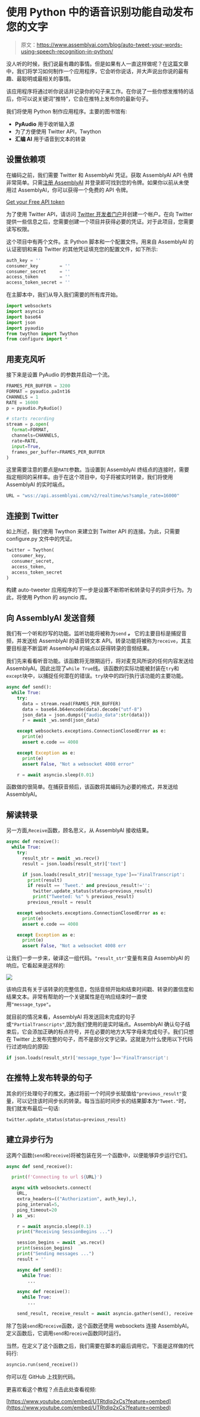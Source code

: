 # 使用 Python 中的语音识别功能自动发布您的文字

> 原文：<https://www.assemblyai.com/blog/auto-tweet-your-words-using-speech-recognition-in-python/>

没人听的时候，我们说最有趣的事情。但是如果有人一直这样做呢？在这篇文章中，我们将学习如何制作一个应用程序，它会听你说话，并大声说出你说的最有趣、最聪明或最相关的事情。

该应用程序将通过听你说话并记录你的句子来工作。在你说了一些你想发推特的话后，你可以说关键词“推特”，它会在推特上发布你的最新句子。

我们将使用 Python 制作应用程序。主要的图书馆有:

*   **PyAudio** 用于收听输入源
*   为了方便使用 Twitter API，Twython
*   **汇编 AI** 用于语音到文本的转录

## 设置依赖项

在编码之前，我们需要 Twitter 和 AssemblyAI 凭证。获取 AssemblyAI API 令牌非常简单。只需[注册 AssemblyAI](https://assemblyai.com) 并登录即可找到您的令牌。如果你以前从未使用过 AssemblyAI，你可以获得一个免费的 API 令牌。

[Get your Free API token](https://assemblyai.com)

为了使用 Twitter API，请访问 [Twitter 开发者门户](https://developer.twitter.com/)并创建一个帐户。在向 Twitter 提供一些信息之后，您需要创建一个项目并获得必要的凭证。对于此项目，您需要读写权限。

这个项目中有两个文件。主 Python 脚本和一个配置文件。用来自 AssemblyAI 的认证密钥和来自 Twitter 的其他凭证填充您的配置文件，如下所示:

```py
auth_key = ''
consumer_key        = ''
consumer_secret     = ''
access_token        = ''
access_token_secret = ''
```

在主脚本中，我们从导入我们需要的所有库开始。

```py
import websockets
import asyncio
import base64
import json
import pyaudio
from twython import Twython
from configure import *
```

## 用麦克风听

接下来是设置 PyAudio 的参数并启动一个流。

```py
FRAMES_PER_BUFFER = 3200
FORMAT = pyaudio.paInt16
CHANNELS = 1
RATE = 16000
p = pyaudio.PyAudio()

# starts recording
stream = p.open(
  format=FORMAT,
  channels=CHANNELS,
  rate=RATE,
  input=True,
  frames_per_buffer=FRAMES_PER_BUFFER
)
```

这里需要注意的要点是`RATE`参数。当设置到 AssemblyAI 终结点的连接时，需要指定相同的采样率。由于在这个项目中，句子将被实时转录，我们将使用 AssemblyAI 的实时端点。

```py
URL = "wss://api.assemblyai.com/v2/realtime/ws?sample_rate=16000"
```

## 连接到 Twitter

如上所述，我们使用 Twython 来建立到 Twitter API 的连接。为此，只需要 configure.py 文件中的凭证。

```py
twitter = Twython(
  consumer_key,
  consumer_secret,
  access_token,
  access_token_secret
)
```

构建 auto-tweeter 应用程序的下一步是设置不断聆听和转录句子的异步行为。为此，将使用 Python 的 asyncio 库。

## 向 AssemblyAI 发送音频

我们有一个听和抄写的功能。监听功能将被称为`send` ***。*** 它的主要目标是捕捉音频，并发送给 AssemblyAI 的语音转文本 API。转录功能将被称为`receive`，其主要目标是不断监听 AssemblyAI 的端点以获得转录的音频结果。

我们先来看看听音功能。该函数将无限期运行，将对麦克风所说的任何内容发送给 AssemblyAI。因此出现了`while True`线。该函数的实际功能被封装在`try`和`except`块中，以捕捉任何潜在的错误。`try`块中的四行执行该功能的主要功能。

```py
async def send():
  while True:
    try:
      data = stream.read(FRAMES_PER_BUFFER)
      data = base64.b64encode(data).decode("utf-8")
      json_data = json.dumps({"audio_data":str(data)})
      r = await _ws.send(json_data)

    except websockets.exceptions.ConnectionClosedError as e:
      print(e)
      assert e.code == 4008

    except Exception as e:
      print(e)
      assert False, "Not a websocket 4008 error"

    r = await asyncio.sleep(0.01)
```

函数做的很简单。在捕获音频后，该函数将其编码为必要的格式，并发送给 AssemblyAI。

## 解读转录

另一方面,`Receive`函数，顾名思义，从 AssemblyAI 接收结果。

```py
async def receive():
  while True:
    try:
      result_str = await _ws.recv()
      result = json.loads(result_str)['text']

      if json.loads(result_str)['message_type']=='FinalTranscript':
        print(result)
        if result == 'Tweet.' and previous_result!='':
          twitter.update_status(status=previous_result)
          print("Tweeted: %s" % previous_result)
        previous_result = result

    except websockets.exceptions.ConnectionClosedError as e:
      print(e)
      assert e.code == 4008

    except Exception as e:
      print(e)
      assert False, "Not a websocket 4008 err
```

让我们一步一步来，破译这一组代码。`"result_str"`变量有来自 AssemblyAI 的响应。它看起来是这样的:

![](img/e78d70f7e4f51a53f697e98376d16fb3.png)

该响应具有关于该转录的完整信息，包括音频开始和结束时间戳、转录的置信度和结果文本。非常有帮助的一个关键属性是在响应结束时一直使用`"message_type"`。

就目前的情况来看，AssemblyAI 将发送回未完成的句子或`"PartialTranscripts"`,因为我们使用的是实时端点。AssemblyAI 确认句子结束后，它会添加正确的标点符号，并在必要的地方大写字母来完成句子。我们只想在 Twitter 上发布完整的句子，而不是部分文字记录。这就是为什么使用以下代码行过滤响应的原因:

```py
if json.loads(result_str)['message_type']=='FinalTranscript':
```

## 在推特上发布转录的句子

其余的行处理句子的推文。通过将前一个时间步长赋值给`"previous_result"`变量，可以记住该时间步长的转录。每当当前时间步长的结果脚本为`"Tweet."`时，我们就发布最后一句话:

```py
twitter.update_status(status=previous_result)
```

## 建立异步行为

这两个函数(`send`和`receive`)将被包装在另一个函数中，以便能够异步运行它们。

```py
async def send_receive():

  print(f'Connecting to url ${URL}')

  async with websockets.connect(
    URL,
    extra_headers=(("Authorization", auth_key),),
    ping_interval=5,
    ping_timeout=20
  ) as _ws:

    r = await asyncio.sleep(0.1)
    print("Receiving SessionBegins ...")

    session_begins = await _ws.recv()
    print(session_begins)
    print("Sending messages ...")
    result = ''

    async def send():
      while True:
        ...

    async def receive():
      while True:
        ...

    send_result, receive_result = await asyncio.gather(send(), receive())
```

除了包装`send`和`receive`函数，这个函数还使用 websockets 连接 AssemblyAI。定义函数后，它调用`send`和`receive`函数同时运行。

当然，在定义了这个函数之后，我们需要在脚本的最后调用它。下面是这样做的代码行:

```py
asyncio.run(send_receive())
```

你可以在 GitHub 上找到代码。

更喜欢看这个教程？点击此处查看视频:

[https://www.youtube.com/embed/UTRtdIq2xCs?feature=oembed](https://www.youtube.com/embed/UTRtdIq2xCs?feature=oembed)